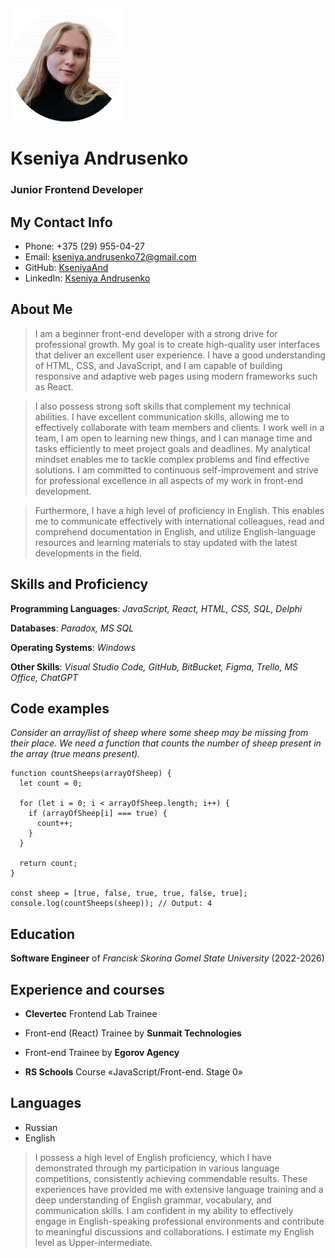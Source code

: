 ![icon-image](/pictures/icon-photo.png)
# Kseniya Andrusenko

### Junior Frontend Developer

## My Contact Info
* Phone: +375 (29) 955-04-27
* Email: kseniya.andrusenko72@gmail.com
* GitHub: [KseniyaAnd](https://github.com/KseniyaAnd)
* LinkedIn: [Kseniya Andrusenko](https://www.linkedin.com/in/kseniya-andrusenko-825231281/)

## About Me
>I am a beginner front-end developer with a strong drive for professional growth. My goal is to create high-quality user interfaces that deliver an excellent user experience. I have a good understanding of HTML, CSS, and JavaScript, and I am capable of building responsive and adaptive web pages using modern frameworks such as React.

>I also possess strong soft skills that complement my technical abilities. I have excellent communication skills, allowing me to effectively collaborate with team members and clients. I work well in a team, I am open to learning new things, and I can manage time and tasks efficiently to meet project goals and deadlines. My analytical mindset enables me to tackle complex problems and find effective solutions. I am committed to continuous self-improvement and strive for professional excellence in all aspects of my work in front-end development.

>Furthermore, I have a high level of proficiency in English. This enables me to communicate effectively with international colleagues, read and comprehend documentation in English, and utilize English-language resources and learning materials to stay updated with the latest developments in the field.


## Skills and Proficiency
**Programming Languages**: *JavaScript, React, HTML, CSS, SQL, Delphi*

**Databases**: *Paradox, MS SQL*

**Operating Systems**: *Windows*

**Other Skills**: *Visual Studio Code, GitHub, BitBucket, Figma, Trello, MS Office, ChatGPT* 

## Code examples
*Consider an array/list of sheep where some sheep may be missing from their place. We need a function that counts the number of sheep present in the array (true means present).*

```
function countSheeps(arrayOfSheep) {
  let count = 0;
  
  for (let i = 0; i < arrayOfSheep.length; i++) {
    if (arrayOfSheep[i] === true) {
      count++;
    }
  }
  
  return count;
}

const sheep = [true, false, true, true, false, true];
console.log(countSheeps(sheep)); // Output: 4
```

## Education 
**Software Engineer** of *Francisk Skorina Gomel State University* (2022-2026)

## Experience and courses
* **Clevertec** Frontend Lab Trainee

* Front-end (React) Trainee by **Sunmait Technologies**

* Front-end Trainee by **Egorov Agency**

* **RS Schools** Course «JavaScript/Front-end. Stage 0» 

## Languages
* Russian
* English
>I possess a high level of English proficiency, which I have demonstrated through my participation in various language competitions, consistently achieving commendable results. These experiences have provided me with extensive language training and a deep understanding of English grammar, vocabulary, and communication skills. I am confident in my ability to effectively engage in English-speaking professional environments and contribute to meaningful discussions and collaborations. I estimate my English level as Upper-intermediate.
